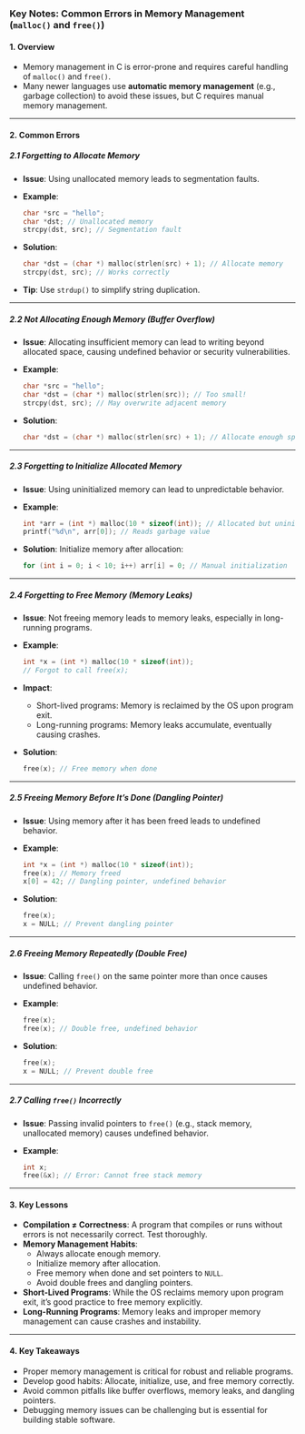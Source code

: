 ### Key Notes: Common Errors in Memory Management (`malloc()` and `free()`)

#### 1. **Overview**

- Memory management in C is error-prone and requires careful handling of `malloc()` and `free()`.
- Many newer languages use **automatic memory management** (e.g., garbage collection) to avoid these issues, but C requires manual memory management.

---

#### 2. **Common Errors**

##### **2.1 Forgetting to Allocate Memory**

- **Issue**: Using unallocated memory leads to segmentation faults.
- **Example**:
    
    ```c
    char *src = "hello";
    char *dst; // Unallocated memory
    strcpy(dst, src); // Segmentation fault
    ```
    
- **Solution**:
    
    ```c
    char *dst = (char *) malloc(strlen(src) + 1); // Allocate memory
    strcpy(dst, src); // Works correctly
    ```
    
- **Tip**: Use `strdup()` to simplify string duplication.

---

##### **2.2 Not Allocating Enough Memory (Buffer Overflow)**

- **Issue**: Allocating insufficient memory can lead to writing beyond allocated space, causing undefined behavior or security vulnerabilities.
- **Example**:
    
    ```c
    char *src = "hello";
    char *dst = (char *) malloc(strlen(src)); // Too small!
    strcpy(dst, src); // May overwrite adjacent memory
    ```
    
- **Solution**:
    
    ```c
    char *dst = (char *) malloc(strlen(src) + 1); // Allocate enough space
    ```
    

---

##### **2.3 Forgetting to Initialize Allocated Memory**

- **Issue**: Using uninitialized memory can lead to unpredictable behavior.
- **Example**:
    
    ```c
    int *arr = (int *) malloc(10 * sizeof(int)); // Allocated but uninitialized
    printf("%d\n", arr[0]); // Reads garbage value
    ```
    
- **Solution**: Initialize memory after allocation:
    
    ```c
    for (int i = 0; i < 10; i++) arr[i] = 0; // Manual initialization
    ```
    

---

##### **2.4 Forgetting to Free Memory (Memory Leaks)**

- **Issue**: Not freeing memory leads to memory leaks, especially in long-running programs.
- **Example**:
    
    ```c
    int *x = (int *) malloc(10 * sizeof(int));
    // Forgot to call free(x);
    ```
    
- **Impact**:
    - Short-lived programs: Memory is reclaimed by the OS upon program exit.
    - Long-running programs: Memory leaks accumulate, eventually causing crashes.
- **Solution**:
    
    ```c
    free(x); // Free memory when done
    ```
    

---

##### **2.5 Freeing Memory Before It’s Done (Dangling Pointer)**

- **Issue**: Using memory after it has been freed leads to undefined behavior.
- **Example**:
    
    ```c
    int *x = (int *) malloc(10 * sizeof(int));
    free(x); // Memory freed
    x[0] = 42; // Dangling pointer, undefined behavior
    ```
    
- **Solution**:
    
    ```c
    free(x);
    x = NULL; // Prevent dangling pointer
    ```
    

---

##### **2.6 Freeing Memory Repeatedly (Double Free)**

- **Issue**: Calling `free()` on the same pointer more than once causes undefined behavior.
- **Example**:
    
    ```c
    free(x);
    free(x); // Double free, undefined behavior
    ```
    
- **Solution**:
    
    ```c
    free(x);
    x = NULL; // Prevent double free
    ```
    

---

##### **2.7 Calling `free()` Incorrectly**

- **Issue**: Passing invalid pointers to `free()` (e.g., stack memory, unallocated memory) causes undefined behavior.
- **Example**:
    
    ```c
    int x;
    free(&x); // Error: Cannot free stack memory
    ```
    

---

#### 3. **Key Lessons**

- **Compilation ≠ Correctness**: A program that compiles or runs without errors is not necessarily correct. Test thoroughly.
- **Memory Management Habits**:
    - Always allocate enough memory.
    - Initialize memory after allocation.
    - Free memory when done and set pointers to `NULL`.
    - Avoid double frees and dangling pointers.
- **Short-Lived Programs**: While the OS reclaims memory upon program exit, it’s good practice to free memory explicitly.
- **Long-Running Programs**: Memory leaks and improper memory management can cause crashes and instability.

---

#### 4. **Key Takeaways**

- Proper memory management is critical for robust and reliable programs.
- Develop good habits: Allocate, initialize, use, and free memory correctly.
- Avoid common pitfalls like buffer overflows, memory leaks, and dangling pointers.
- Debugging memory issues can be challenging but is essential for building stable software.